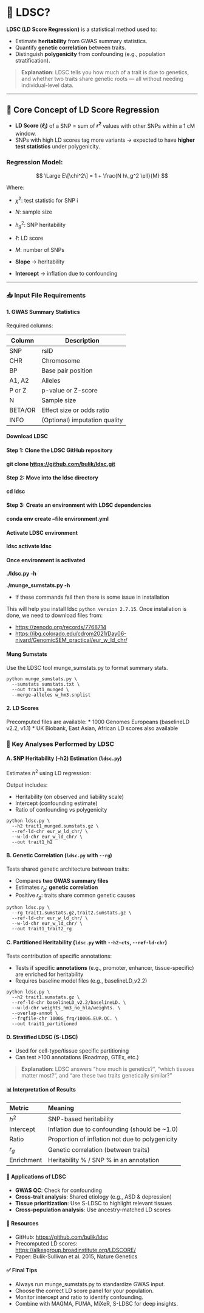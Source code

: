 <script type="text/javascript"
  id="MathJax-script"
  async
  src="https://cdn.jsdelivr.net/npm/mathjax@3/es5/tex-mml-chtml.js">
</script>

# 🧠 LDSC?

**LDSC (LD Score Regression)** is a statistical method used to:

-   Estimate **heritability** from GWAS summary statistics.
-   Quantify **genetic correlation** between traits.
-   Distinguish **polygenicity** from confounding (e.g., population
    stratification).

> **Explanation**: LDSC tells you how much of a trait is due to
> genetics, and whether two traits share genetic roots — all without
> needing individual-level data.

------------------------------------------------------------------------

## 🧮 Core Concept of LD Score Regression

-   **LD Score (*ℓ*<sub>*i*</sub>)** of a SNP = sum of
    ***r*<sup>2</sup>** values with other SNPs within a 1 cM window.
-   SNPs with high LD scores tag more variants → expected to have
    **higher test statistics** under polygenicity.

### Regression Model:

$$
\Large E\[\chi^2\] = 1 + \frac{N h\_g^2 \ell}{M}
$$

Where:

-   *χ*<sup>2</sup>: test statistic for SNP i

-   *N*: sample size

-   *h*<sub>*g*</sub><sup>2</sup>: SNP heritability

-   ℓ: LD score

-   *M*: number of SNPs

-   **Slope** → heritability  

-   **Intercept** → inflation due to confounding

------------------------------------------------------------------------

### 📥 Input File Requirements

#### 1. GWAS Summary Statistics

Required columns:

<table>
<thead>
<tr>
<th>Column</th>
<th>Description</th>
</tr>
</thead>
<tbody>
<tr>
<td>SNP</td>
<td>rsID</td>
</tr>
<tr>
<td>CHR</td>
<td>Chromosome</td>
</tr>
<tr>
<td>BP</td>
<td>Base pair position</td>
</tr>
<tr>
<td>A1, A2</td>
<td>Alleles</td>
</tr>
<tr>
<td>P or Z</td>
<td>p-value or Z-score</td>
</tr>
<tr>
<td>N</td>
<td>Sample size</td>
</tr>
<tr>
<td>BETA/OR</td>
<td>Effect size or odds ratio</td>
</tr>
<tr>
<td>INFO</td>
<td>(Optional) imputation quality</td>
</tr>
</tbody>
</table>

#### Download LDSC

#### Step 1: Clone the LDSC GitHub repository

**git clone <https://github.com/bulik/ldsc.git>**

#### Step 2: Move into the ldsc directory

**cd ldsc**

#### Step 3: Create an environment with LDSC dependencies

**conda env create –file environment.yml**

#### Activate LDSC environment

**ldsc activate ldsc**

#### Once environment is activated

**./ldsc.py -h**

**./munge\_sumstats.py -h**

-   If these commands fail then there is some issue in installation

This will help you install ldsc `python version 2.7.15`. Once
installation is done, we need to download files from:

-   <https://zenodo.org/records/7768714>
-   <https://ibg.colorado.edu/cdrom2021/Day06-nivard/GenomicSEM_practical/eur_w_ld_chr/>

#### Mung Sumstats

Use the LDSC tool munge\_sumstats.py to format summary stats.

    python munge_sumstats.py \
      --sumstats sumstats.txt \
      --out trait1_munged \
      --merge-alleles w_hm3.snplist

#### 2. LD Scores

Precomputed files are available: \* 1000 Genomes Europeans (baselineLD
v2.2, v1.1) \* UK Biobank, East Asian, African LD scores also available

### 🧪 Key Analyses Performed by LDSC

#### A. SNP Heritability (–h2) Estimation (`ldsc.py`)

Estimates *h*<sup>2</sup> using LD regression:

Output includes:

-   Heritability (on observed and liability scale)
-   Intercept (confounding estimate)
-   Ratio of confounding vs polygenicity

<!-- -->

    python ldsc.py \
      --h2 trait1_munged.sumstats.gz \
      --ref-ld-chr eur_w_ld_chr/ \
      --w-ld-chr eur_w_ld_chr/ \
      --out trait1_h2

#### B. Genetic Correlation (`ldsc.py` with `--rg`)

Tests shared genetic architecture between traits:

-   Compares **two GWAS summary files**
-   Estimates *r*<sub>*g*</sub>: **genetic correlation**
-   Positive *r*<sub>*g*</sub>: traits share common genetic causes

<!-- -->

    python ldsc.py \
      --rg trait1.sumstats.gz,trait2.sumstats.gz \
      --ref-ld-chr eur_w_ld_chr/ \
      --w-ld-chr eur_w_ld_chr/ \
      --out trait1_trait2_rg

#### C. Partitioned Heritability (`ldsc.py` with `--h2-cts`, `--ref-ld-chr`)

Tests contribution of specific annotations:

-   Tests if specific **annotations** (e.g., promoter, enhancer,
    tissue-specific) are enriched for heritability
-   Requires baseline model files (e.g., baselineLD\_v2.2)

<!-- -->

    python ldsc.py \
      --h2 trait1.sumstats.gz \
      --ref-ld-chr baselineLD_v2.2/baselineLD. \
      --w-ld-chr weights_hm3_no_hla/weights. \
      --overlap-annot \
      --frqfile-chr 1000G_frq/1000G.EUR.QC. \
      --out trait1_partitioned

#### D. Stratified LDSC (S-LDSC)

-   Used for cell-type/tissue specific partitioning
-   Can test &gt;100 annotations (Roadmap, GTEx, etc.)

> **Explanation**: LDSC answers “how much is genetics?”, “which tissues
> matter most?”, and “are these two traits genetically similar?”

#### 📊 Interpretation of Results

<table>
<thead>
<tr>
<th style="text-align: left;">Metric</th>
<th style="text-align: left;">Meaning</th>
</tr>
</thead>
<tbody>
<tr>
<td style="text-align: left;"><span
class="math inline"><em>h</em><sup>2</sup></span></td>
<td style="text-align: left;">SNP-based heritability</td>
</tr>
<tr>
<td style="text-align: left;">Intercept</td>
<td style="text-align: left;">Inflation due to confounding (should be
~1.0)</td>
</tr>
<tr>
<td style="text-align: left;">Ratio</td>
<td style="text-align: left;">Proportion of inflation not due to
polygenicity</td>
</tr>
<tr>
<td style="text-align: left;"><span
class="math inline"><em>r</em><sub><em>g</em></sub></span></td>
<td style="text-align: left;">Genetic correlation (between traits)</td>
</tr>
<tr>
<td style="text-align: left;">Enrichment</td>
<td style="text-align: left;">Heritability % / SNP % in an
annotation</td>
</tr>
</tbody>
</table>

#### 🧬 Applications of LDSC

-   **GWAS QC**: Check for confounding
-   **Cross-trait analysis**: Shared etiology (e.g., ASD & depression)
-   **Tissue prioritization**: Use S-LDSC to highlight relevant tissues
-   **Cross-population analysis**: Use ancestry-matched LD scores

#### 🧩 Resources

-   GitHub: <https://github.com/bulik/ldsc>
-   Precomputed LD scores:
    <https://alkesgroup.broadinstitute.org/LDSCORE/>
-   Paper: Bulik-Sullivan et al. 2015, Nature Genetics

#### ✅ Final Tips

-   Always run munge\_sumstats.py to standardize GWAS input.
-   Choose the correct LD score panel for your population.
-   Monitor intercept and ratio to identify confounding.
-   Combine with MAGMA, FUMA, MiXeR, S-LDSC for deep insights.
